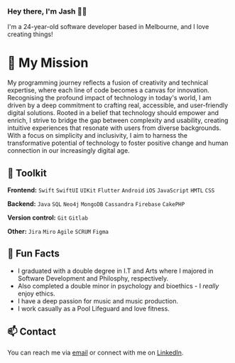 ### Hey there, I'm Jash 👋🏽

I'm a 24-year-old software developer based in Melbourne, and I love creating things!

# 🎯 My Mission
My programming journey reflects a fusion of creativity and technical expertise, where each line of code becomes a canvas for innovation. Recognising the profound impact of technology in today's world, I am driven by a deep commitment to crafting real, accessible, and user-friendly digital solutions. Rooted in a belief that technology should empower and enrich, I strive to bridge the gap between complexity and usability, creating intuitive experiences that resonate with users from diverse backgrounds. With a focus on simplicity and inclusivity, I aim to harness the transformative potential of technology to foster positive change and human connection in our increasingly digital age.

## 🔧 Toolkit
**Frontend:** `Swift` `SwiftUI` `UIKit`  `Flutter` `Android` `iOS` `JavaScript` `HMTL` `CSS`

**Backend:** `Java` `SQL` `Neo4j` `MongoDB` `Cassandra` `Firebase` `CakePHP`

**Version control:** `Git` `Gitlab`  

**Other:** `Jira` `Miro` `Agile` `SCRUM` `Figma`  

## 🎉 Fun Facts
* I graduated with a double degree in I.T and Arts where I majored in Software Development and Philosphy, respectively.
* Also completed a double minor in psychology and bioethics - I *really* enjoy ethics.
* I have a deep passion for music and music production.
* I work casually as a Pool Lifeguard and love fitness.

## 📫 Contact
You can reach me via [email](mailto:jashan.kishore@gmail.com) or connect with me on [LinkedIn](https://www.linkedin.com/public-profile/settings?trk=d_flagship3_profile_self_view_public_profile).

<!--
**JashanKishore/jashankishore** is a ✨ _special_ ✨ repository because its `README.md` (this file) appears on your GitHub profile.

Here are some ideas to get you started:

- 🔭 I’m currently working on ...
- 🌱 I’m currently learning ...
- 👯 I’m looking to collaborate on ...
- 🤔 I’m looking for help with ...
- 💬 Ask me about ...
- 📫 How to reach me: ...
- 😄 Pronouns: ...
- ⚡ Fun fact: ...
-->
